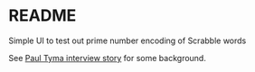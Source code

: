 # README

Simple UI to test out prime number encoding of Scrabble words

See [Paul Tyma interview story](http://paultyma.blogspot.com/2010/11/google-interviewing-story.html) for some background.
